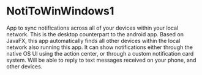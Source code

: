 # NotiToWinWindows1
App to sync notifications across all of your devices within your local network.
This is the desktop counterpart to the android app.
Based on JavaFX, this app automatically finds all other devices within the local network also running this app.
It can show notifications either through the native OS UI using the action center, or through a custom notification card system.
Will be able to reply to text messages received on your phone, and other devices.
